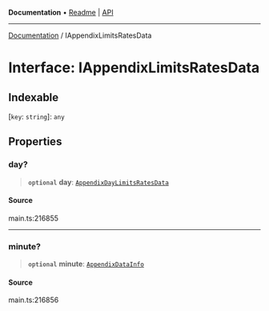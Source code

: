 **Documentation** • [Readme](../README.md) \| [API](../globals.md)

***

[Documentation](../README.md) / IAppendixLimitsRatesData

# Interface: IAppendixLimitsRatesData

## Indexable

 \[`key`: `string`\]: `any`

## Properties

### day?

> **`optional`** **day**: [`AppendixDayLimitsRatesData`](../classes/AppendixDayLimitsRatesData.md)

#### Source

main.ts:216855

***

### minute?

> **`optional`** **minute**: [`AppendixDataInfo`](../classes/AppendixDataInfo.md)

#### Source

main.ts:216856
